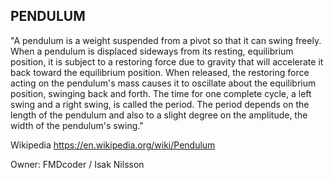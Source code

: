 ## PENDULUM
"A pendulum is a weight suspended from a pivot so that it can swing freely. When a pendulum is displaced sideways from its resting, equilibrium position, it is subject to a restoring force due to gravity that will accelerate it back toward the equilibrium position. When released, the restoring force acting on the pendulum's mass causes it to oscillate about the equilibrium position, swinging back and forth. The time for one complete cycle, a left swing and a right swing, is called the period. The period depends on the length of the pendulum and also to a slight degree on the amplitude, the width of the pendulum's swing."

Wikipedia 
https://en.wikipedia.org/wiki/Pendulum

Owner: FMDcoder / Isak Nilsson